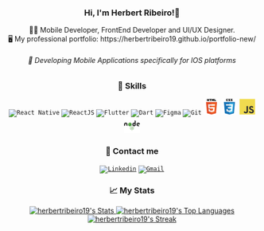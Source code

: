 <h3 align="center">Hi, I'm Herbert Ribeiro!👋</h3>
<div align="center">
👨‍💻 Mobile Developer, FrontEnd Developer and UI/UX Designer.
</div>

<div align="center">
🖥️ My professional portfolio: https://herbertribeiro19.github.io/portfolio-new/

###### 📱 Developing Mobile Applications specifically for IOS platforms

  
### 🥇 Skills

<code><img height="32" alt="React Native" src="https://cdn.worldvectorlogo.com/logos/react-native-1.svg"></code>
<code><img height="32" alt="ReactJS" src="https://cdn.jsdelivr.net/gh/devicons/devicon/icons/react/react-original.svg"></code>
<code><img height="32" alt="Flutter" src="https://cdn.jsdelivr.net/gh/devicons/devicon/icons/flutter/flutter-original.svg"></code>
<code><img height="32" alt="Dart" src="https://cdn.jsdelivr.net/gh/devicons/devicon/icons/dart/dart-original.svg"></code>
<code><img height="32" alt="Figma" src="https://cdn.jsdelivr.net/gh/devicons/devicon/icons/figma/figma-original.svg"></code>
<code><img height="32" alt="Git" src="https://cdn.jsdelivr.net/gh/devicons/devicon/icons/git/git-original.svg"></code>
<code><img height="32" alt="HTML" src="https://raw.githubusercontent.com/devicons/devicon/master/icons/html5/html5-original-wordmark.svg"></code>
<code><img height="32" alt="CSS" src="https://raw.githubusercontent.com/devicons/devicon/master/icons/css3/css3-original-wordmark.svg"></code>
<code><img height="32" alt="JavaScript" src="https://raw.githubusercontent.com/devicons/devicon/master/icons/javascript/javascript-original.svg"></code>
<code><img height="32" alt="NodeJs" src="https://raw.githubusercontent.com/devicons/devicon/master/icons/nodejs/nodejs-original-wordmark.svg"></code>

        

### 📧 Contact me 

<a href='https://www.linkedin.com/in/herbert-ribeiro-109228202/'><code><img height="32" alt="Linkedin" src="https://img.shields.io/badge/LinkedIn-0077B5?style=for-the-badge&logo=linkedin&logoColor=white"></code><a>
<a href='mailto:hebert11223@gmail.com'><code><img height="32" alt="Gmail" src="https://img.shields.io/badge/Gmail-D14836?style=for-the-badge&logo=gmail&logoColor=white"></code><a>
</div> 

###
<div align="center">
  <h3 align="center">📈 My Stats</h3>
  <a href="https://github.com/herbertribeiro19">

  ![herbertribeiro19's Stats](https://github-readme-stats.vercel.app/api?username=herbertribeiro19&&include_all_commits=true&theme=midnight-purplek&show_icons=true&hide_border=true&count_private=true)
   ![herbertribeiro19's Top Languages](https://github-readme-stats.vercel.app/api/top-langs/?username=herbertribeiro19&theme=midnight-purple&show_icons=true&hide_border=true&layout=compact)
  ![herbertribeiro19's Streak](https://github-readme-streak-stats.herokuapp.com/?user=herbertribeiro19&theme=midnight-purple&hide_border=true)

 

